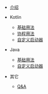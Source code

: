 * [介绍](/)

* Kotlin
  * [基础用法](/kotlin/basicusage)
  * [协程用法](/kotlin/coroutineusage)
  * [自定义启动器](/kotlin/customlauncher)

* Java
  * [基础用法](/java/basicusage)
  * [自定义启动器](/java/customlauncher)

* 其它
  * [Q&A](/others/q&a)